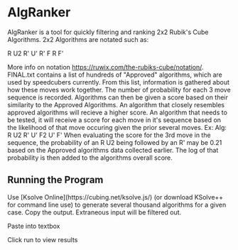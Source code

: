 <h1>AlgRanker</h1>
  AlgRanker is a tool for quickly filtering and ranking 2x2 Rubik's Cube Algorithms.
  2x2 Algorithms are notated such as:
  
  R U2 R' U' R' F R F'
  
  More info on notation https://ruwix.com/the-rubiks-cube/notation/.
FINAL.txt contains a list of hundreds of "Approved" algorithms, which are used by speedcubers currently. From this list, information is gathered about how these moves work together. The number of probability for each 3 move sequence is recorded. Algorithms can then be given a score based on their similarity to the Approved Algorithms. An algorithm that closely resembles approved algorithms will recieve a higher score. 
An algorithm that needs to be tested, it will receive a score for each move in it's sequence based on the likelihood of that move occuring given the prior several moves.
Ex:
Alg: R U2 R' U' F2 U' F' 
When evaluating the score for the 3rd move in the sequence, the probability of an R U2 being followed by an R' may be 0.21 based on the Approved algorithms data collected earlier. The log of that probability is then added to the algorithms overall score.

<h2>Running the Program</h2>
Use [Ksolve Online](https://cubing.net/ksolve.js/) (or download KSolve++ for command line use) to generate several thousand algorithms for a given case. Copy the output. Extraneous input will be filtered out.

Paste into textbox

Click run to view results
